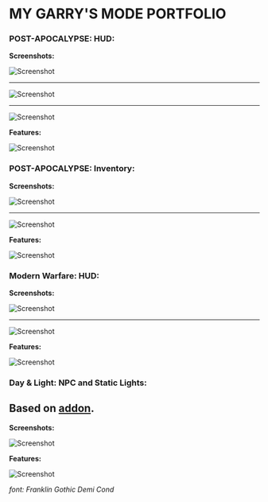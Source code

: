 # MY GARRY'S MODE PORTFOLIO

### POST-APOCALYPSE: HUD: 
  **Screenshots:**
  
![Screenshot](https://i.imgur.com/CWSQLrL.png)

____
 
![Screenshot](https://i.imgur.com/8qYZpLE.png)

____

![Screenshot](https://i.imgur.com/q8JRgHs.png)


  **Features:**
  
![Screenshot](https://i.imgur.com/0caIGns.png)

### POST-APOCALYPSE: Inventory: 
  **Screenshots:**
  
  
![Screenshot](https://i.imgur.com/czewuQU.png)

____

![Screenshot](https://i.imgur.com/Cix6Yg1.png)


  **Features:**
  
![Screenshot](https://i.imgur.com/RtpbVsH.png)


### Modern Warfare: HUD: 
  **Screenshots:**


![Screenshot](https://i.imgur.com/TdB07GH.jpg)

____

![Screenshot](https://i.imgur.com/TdB07GH.jpg)


  **Features:**

![Screenshot](https://i.imgur.com/kDxJyTf.jpg)


### Day & Light: NPC and Static Lights: 
  ## Based on [addon](https://steamcommunity.com/sharedfiles/filedetails/?id=1614964558&searchtext=day+and+night).
  **Screenshots:**

![Screenshot](https://i.imgur.com/l14BA8b.jpg)


  **Features:**

![Screenshot](https://i.imgur.com/wanoFl1.jpg)


*font: Franklin Gothic Demi Cond*
